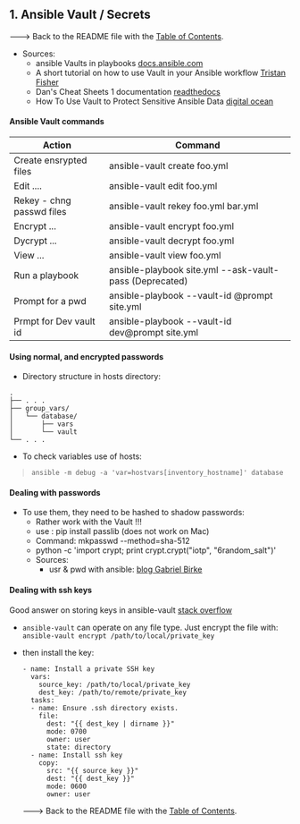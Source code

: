 ## 1. Ansible Vault / Secrets

---> Back to the README file with the [Table of Contents](../README.md).

- Sources:
  - ansible Vaults in playbooks [docs.ansible.com](http://docs.ansible.com/ansible/latest/playbooks_vault.html)
  - A short tutorial on how to use Vault in your Ansible workflow [Tristan Fisher](https://gist.github.com/tristanfisher/e5a306144a637dc739e7)
  - Dan's Cheat Sheets 1 documentation [readthedocs](http://cheat.readthedocs.io/en/latest/ansible/secrets.html)
  - How To Use Vault to Protect Sensitive Ansible Data [digital ocean](https://www.digitalocean.com/community/tutorials/how-to-use-vault-to-protect-sensitive-ansible-data-on-ubuntu-16-04)

#### Ansible Vault commands

  | Action                    | Command                                                           |
  | --------------------------|------------------------------------------------------------------ |
  | Create ensrypted files    | ansible-vault create foo.yml
  | Edit  ....                | ansible-vault edit foo.yml
  | Rekey - chng passwd files | ansible-vault rekey foo.yml bar.yml
  | Encrypt ...               | ansible-vault encrypt foo.yml
  | Dycrypt ...               | ansible-vault decrypt foo.yml
  | View ...                  | ansible-vault view foo.yml
  | Run a playbook            | ansible-playbook site.yml --ask-vault-pass (Deprecated)
  | Prompt for a pwd          | ansible-playbook --vault-id @prompt site.yml
  | Prmpt for Dev vault id    | ansible-playbook --vault-id dev@prompt site.yml


#### Using normal, and encrypted passwords

  - Directory structure in hosts directory:
  ```
  .
  ├── . . .
  ├── group_vars/
  │   └── database/
  │       ├── vars
  │       └── vault
  └── . . .
  ```
  - To check variables use of hosts:
   > `ansible -m debug -a 'var=hostvars[inventory_hostname]' database`


#### Dealing with passwords

- To use them, they need to be hashed to shadow passwords:
  - Rather work with the Vault !!!
  - use    : pip install passlib (does not work on Mac)
  - Command: mkpasswd --method=sha-512
  - python -c 'import crypt; print crypt.crypt("iotp", "$6$random_salt")'
  - Sources:
    - usr & pwd with ansible: [blog Gabriel Birke](https://lebenplusplus.de/2017/04/19/creating-users-and-their-passwords-with-ansible/)

#### Dealing with ssh keys

Good answer on storing keys in ansible-vault [stack overflow](https://stackoverflow.com/questions/29392369/ansible-ssh-private-key-in-source-control)

- `ansible-vault` can operate on any file type. Just encrypt the file with:
  `ansible-vault encrypt /path/to/local/private_key`

- then install the key:
  ```
  - name: Install a private SSH key
    vars:
      source_key: /path/to/local/private_key
      dest_key: /path/to/remote/private_key
    tasks:
    - name: Ensure .ssh directory exists.
      file:
        dest: "{{ dest_key | dirname }}"
        mode: 0700
        owner: user
        state: directory
    - name: Install ssh key
      copy:
        src: "{{ source_key }}"
        dest: "{{ dest_key }}"
        mode: 0600
        owner: user
  ```

  ---> Back to the README file with the [Table of Contents](../README.md).
